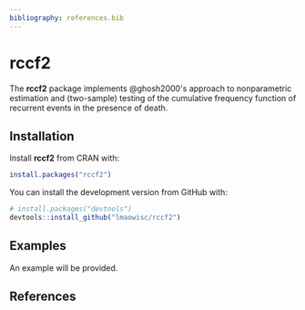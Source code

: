 ```yaml
---
bibliography: references.bib
---
```


# rccf2

The **rccf2** package implements @ghosh2000's approach to nonparametric estimation and (two-sample) testing of the cumulative frequency function of recurrent events in the presence of death.

## Installation

Install **rccf2** from CRAN with:

``` r
install.packages("rccf2")
```

You can install the development version from GitHub with:

``` r
# install.packages("devtools")
devtools::install_github("lmaowisc/rccf2")
```

## Examples

An example will be provided.

## References
